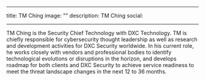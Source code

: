 
---
title: TM Ching
image: ""
description: TM Ching
social:

---

TM Ching is the Security Chief Technology with DXC Technology. TM is chiefly responsible for cybersecurity thought leadership as well as research and development activities for DXC Security worldwide. In his current role, he works closely with vendors and professional bodies to identify technological evolutions or disruptions in the horizon, and develops roadmap for both clients and DXC Security to achieve service readiness to meet the threat landscape changes in the next 12 to 36 months.